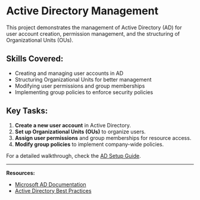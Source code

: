 # Active Directory Management

This project demonstrates the management of Active Directory (AD) for user account creation, permission management, and the structuring of Organizational Units (OUs).

## Skills Covered:
- Creating and managing user accounts in AD
- Structuring Organizational Units for better management
- Modifying user permissions and group memberships
- Implementing group policies to enforce security policies

## Key Tasks:
1. **Create a new user account** in Active Directory.
2. **Set up Organizational Units (OUs)** to organize users.
3. **Assign user permissions** and group memberships for resource access.
4. **Modify group policies** to implement company-wide policies.

For a detailed walkthrough, check the [AD Setup Guide](docs/AD-setup-guide.md).

---
**Resources:**
- [Microsoft AD Documentation](https://learn.microsoft.com/en-us/windows-server/identity/ad-ds/)
- [Active Directory Best Practices](https://docs.microsoft.com/en-us/windows-server/identity/ad-ds/manage/best-practices)
